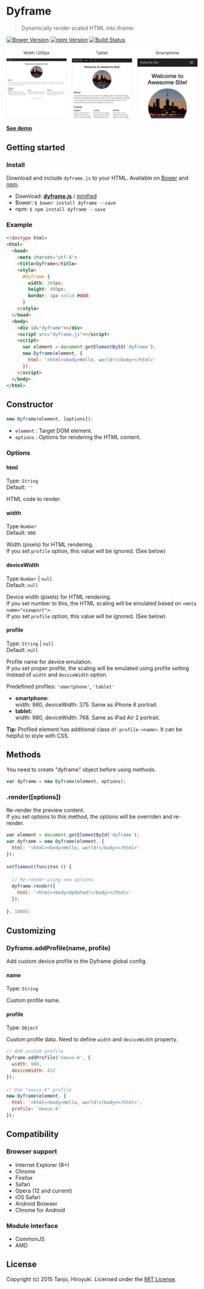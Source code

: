# Dyframe
> Dynamically render scaled HTML into iframe.

[![Bower Version][bower-image]][bower-url]
[![npm Version][npm-image]][npm-url]
[![Build Status][travis-image]][travis-url]

[![Dyframe](demo/demo.png)](http://htanjo.github.io/dyframe/)

[**See demo**](http://htanjo.github.io/dyframe/)

## Getting started
### Install

Download and include `dyframe.js` to your HTML.
Available on [Bower](http://bower.io/) and [npm](https://www.npmjs.com/).

* Download: [**dyframe.js**][uncompressed-url] / [minified][minified-url]
* Bower: `$ bower install dyframe --save`
* npm: `$ npm install dyframe --save`

### Example
```html
<!doctype html>
<html>
  <head>
    <meta charset="utf-8">
    <title>Dyframe</title>
    <style>
      #dyframe {
        width: 360px;
        height: 480px;
        border: 1px solid #ddd;
      }
    </style>
  </head>
  <body>
    <div id="dyframe"></div>
    <script src="dyframe.js"></script>
    <script>
      var element = document.getElementById('dyframe');
      new Dyframe(element, {
        html: '<html><body>Hello, world!</body></html>'
      });
    </script>
  </body>
</html>
```

## Constructor
```js
new Dyframe(element, [options]);
```

- `element` : Target DOM element.
- `options` : Options for rendering the HTML content.

### Options

#### html
Type: `String`  
Default: `''`

HTML code to render.

#### width
Type `Number`  
Default: `980`

Width (pixels) for HTML rendering.  
If you set `profile` option, this value will be ignored. (See below)

#### deviceWidth
Type `Number` | `null`  
Default: `null`

Device width (pixels) for HTML rendering.  
If you set number to this, the HTML scaling will be emulated based on `<meta name="viewport">`.  
If you set `profile` option, this value will be ignored. (See below)

#### profile
Type: `String` | `null`  
Default: `null`

Profile name for device emulation.  
If you set proper profile, the scaling will be emulated using profile setting instead of `width` and `deviceWidth` option.

Predefined profiles: `'smartphone'`, `'tablet'`

- **smartphone:**  
  width: 980, deviceWidth: 375. Same as iPhone 6 portrait.
- **tablet:**  
  width: 980, deviceWidth: 768. Same as iPad Air 2 portrait.

**Tip:** Profiled element has additional class `df-profile-<name>`.
It can be helpful to style with CSS.

## Methods
You need to create "dyframe" object before using methods.

```js
var dyframe = new Dyframe(element, options);
```

### .render([options])
Re-render the preview content.  
If you set options to this method, the options will be overriden and re-render.

```js
var element = document.getElementById('dyframe');
var dyframe = new Dyframe(element, {
  html: '<html><body>Hello, world!</body></html>'
});

setTiemout(funciton () {

  // Re-render using new options
  dyframe.render({
    html: '<html><body>Updated!</body></html>'
  });

}, 1000);
```

## Customizing

### Dyframe.addProfile(name, profile)
Add custom device profile to the Dyframe global config.

#### name
Type: `String`

Custom profile name.

#### profile
Type: `Object`

Custom profile data.
Need to define `width` and `deviceWidth` property.

```js
// Add custom profile
Dyframe.addProfile('nexus-6', {
  width: 980,
  deviceWidth: 412
});

// Use "nexus-6" profile
new Dyframe(element, {
  html: '<html><body>Hello, world!</body></html>',
  profile: 'nexus-6'
});

```

## Compatibility

### Browser support
- Internet Explorer (9+)
- Chrome
- Firefox
- Safari
- Opera (12 and current)
- iOS Safari
- Android Browser
- Chrome for Android

### Module interface
- CommonJS
- AMD

## License
Copyright (c) 2015 Tanjo, Hiroyuki. Licensed under the [MIT License](LICENSE).

[bower-image]: https://img.shields.io/bower/v/dyframe.svg
[bower-url]: http://bower.io/
[npm-image]: https://img.shields.io/npm/v/dyframe.svg
[npm-url]: https://www.npmjs.com/package/dyframe
[travis-image]: https://img.shields.io/travis/htanjo/dyframe/master.svg
[travis-url]: https://travis-ci.org/htanjo/dyframe
[uncompressed-url]: https://github.com/htanjo/dyframe/raw/v0.2.0/dyframe.js
[minified-url]: https://github.com/htanjo/dyframe/raw/v0.2.0/dyframe.min.js
